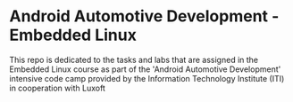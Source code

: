 # Android Automotive Development - Embedded Linux

This repo is dedicated to the tasks and labs that are assigned in the Embedded Linux course as part of the 'Android Automotive Development' intensive code camp provided by the Information Technology Institute (ITI) in cooperation with Luxoft
